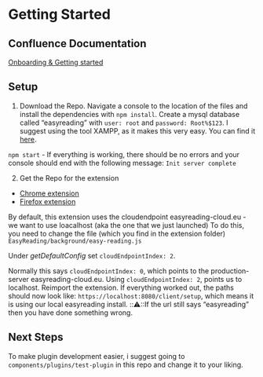 # Getting Started

## Confluence Documentation

[Onboarding & Getting started](https://integriert-studieren-jku.atlassian.net/wiki/x/AQIf)

## Setup

1. Download the Repo. Navigate a console to the location of the files and install the dependencies with `npm install`.
Create a mysql database called “easyreading” with `user: root` and `password: Root%$123`. I suggest using the tool XAMPP, as it makes this very easy. You can find it [here](https://www.apachefriends.org/de/download.html).

`npm start` - If everything is working, there should be no errors and your console should end with the following message:
`Init server complete`

2. Get the Repo for the extension

- [Chrome extension](https://github.com/IISJKU/easy-reading-chrome-extension)
- [Firefox extension](https://github.com/IISJKU/easy-reading-firefox-extension)

By default, this extension uses the cloudendpoint easyreading-cloud.eu - we want to use loacalhost (aka the one that we just launched)
To do this, you need to change the file (which you find in the extension folder) `EasyReading/background/easy-reading.js`

Under _getDefaultConfig_ set `cloudEndpointIndex: 2`.

Normally this says `cloudEndpointIndex: 0`, which points to the production-server easyreading-cloud.eu. Using `cloudEndpointIndex: 2`, points us to localhost.
Reimport the extension.
If everything worked out, the paths should now look like: `https://localhost:8080/client/setup`, which means it is using our local easyreading install.
:::warning:::If the url still says “easyreading” then you have done something wrong.


## Next Steps

To make plugin development easier, i suggest going to `components/plugins/test-plugin` in this repo and change it to your liking.